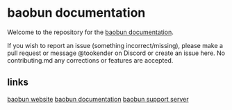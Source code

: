 # baobun documentation
Welcome to the repository for the [baobun documentation](https://docs.baobun.dev).


If you wish to report an issue (something incorrect/missing), please make a pull request or message @tookender on Discord or create an issue here.
No contributing.md any corrections or features are accepted.

## links
[baobun website](https://baobun.dev)
[baobun documentation](https://docs.baobun.dev)
[baobun support server](https://support.baobun.dev)